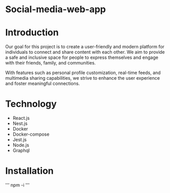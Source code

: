 # Social-media-web-app

# Introduction

  Our goal for this project is to create a user-friendly and modern platform for individuals to connect and share content with each other. We aim to provide a safe and     inclusive space for people to express themselves and engage with their friends, family, and communities.

  With features such as personal profile customization, real-time feeds, and multimedia sharing capabilities, we strive to enhance the user experience and foster           meaningful connections.

# Technology

  - React.js 
  - Nest.js 
  - Docker 
  - Docker-compose 
  - Jest.js 
  - Node.js 
  - Graphql 

# Installation

  ''' npm -i '''
